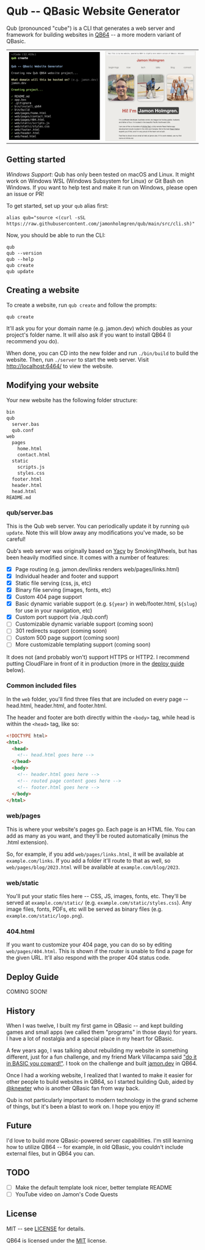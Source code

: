 # Qub -- QBasic Website Generator

Qub (pronounced "cube") is a CLI that generates a web server and framework for building websites in [QB64](https://qb64.com/) -- a more modern variant of QBasic.

<table><tr><td>
  <img alt="Screenshot of Qub running" src="./.github/images/screenshot-cli.png" width="350" />
</td><td>
  <img alt="Screenshot of Qub-powered website" src="./.github/images/screenshot-website.png" width="350" />
</td></tr></table>

## Getting started

_Windows Support_: Qub has only been tested on macOS and Linux. It might work on Windows WSL (Windows Subsystem for Linux) or Git Bash on Windows. If you want to help test and make it run on Windows, please open an issue or PR!

To get started, set up your `qub` alias first:

```
alias qub="source <(curl -sSL https://raw.githubusercontent.com/jamonholmgren/qub/main/src/cli.sh)"
```

Now, you should be able to run the CLI:

```
qub
qub --version
qub --help
qub create
qub update
```

## Creating a website

To create a website, run `qub create` and follow the prompts:

```
qub create
```

It'll ask you for your domain name (e.g. jamon.dev) which doubles as your project's folder name. It will also ask if you want to install QB64 (I recommend you do).

When done, you can CD into the new folder and run `./bin/build` to build the website. Then, run `./server` to start the web server. Visit [http://localhost:6464/](http://localhost:6464/) to view the website.

## Modifying your website

Your new website has the following folder structure:

```
bin
qub
  server.bas
  qub.conf
web
  pages
    home.html
    contact.html
  static
    scripts.js
    styles.css
  footer.html
  header.html
  head.html
README.md
```

### qub/server.bas

This is the Qub web server. You can periodically update it by running `qub update`. Note this will blow away any modifications you've made, so be careful!

Qub's web server was originally based on [Yacy](https://github.com/smokingwheels/Yacy_front_end) by SmokingWheels, but has been heavily modified since. It comes with a number of features:

- [x] Page routing (e.g. jamon.dev/links renders web/pages/links.html)
- [x] Individual header and footer and <head> support
- [x] Static file serving (css, js, etc)
- [x] Binary file serving (images, fonts, etc)
- [x] Custom 404 page support
- [x] Basic dynamic variable support (e.g. `${year}` in web/footer.html, `${slug}` for use in your navigation, etc)
- [x] Custom port support (via ./qub.conf)
- [ ] Customizable dynamic variable support (coming soon)
- [ ] 301 redirects support (coming soon)
- [ ] Custom 500 page support (coming soon)
- [ ] More customizable templating support (coming soon)

It does not (and probably won't) support HTTPS or HTTP2. I recommend putting CloudFlare in front of it in production (more in the [deploy guide](#deploy-guide) below).

### Common included files

In the `web` folder, you'll find three files that are included on every page -- head.html, header.html, and footer.html.

The header and footer are both directly within the `<body>` tag, while head is within the `<head>` tag, like so:

```html
<!DOCTYPE html>
<html>
  <head>
    <!-- head.html goes here -->
  </head>
  <body>
    <!-- header.html goes here -->
    <!-- routed page content goes here -->
    <!-- footer.html goes here -->
  </body>
</html>
```

### web/pages

This is where your website's pages go. Each page is an HTML file. You can add as many as you want, and they'll be routed automatically (minus the .html extension).

So, for example, if you add `web/pages/links.html`, it will be available at `example.com/links`. If you add a folder it'll route to that as well, so `web/pages/blog/2023.html` will be available at `example.com/blog/2023`.

### web/static

You'll put your static files here -- CSS, JS, images, fonts, etc. They'll be served at `example.com/static/` (e.g. `example.com/static/styles.css`). Any image files, fonts, PDFs, etc will be served as binary files (e.g. `example.com/static/logo.png`).

### 404.html

If you want to customize your 404 page, you can do so by editing `web/pages/404.html`. This is shown if the router is unable to find a page for the given URL. It'll also respond with the proper 404 status code.

## Deploy Guide

COMING SOON!

## History

When I was twelve, I built my first game in QBasic -- and kept building games and small apps (we called them "programs" in those days) for years. I have a lot of nostalgia and a special place in my heart for QBasic.

A few years ago, I was talking about rebuilding my website in something different, just for a fun challenge, and my friend Mark Villacampa said ["do it in BASIC you coward!"](https://twitter.com/MarkVillacampa/status/1594426506754801664). I took on the challenge and built [jamon.dev](https://jamon.dev) in QB64.

Once I had a working website, I realized that I wanted to make it easier for other people to build websites in QB64, so I started building Qub, aided by [@knewter](https://github.com/knewter) who is another QBasic fan from way back.

Qub is not particularly important to modern technology in the grand scheme of things, but it's been a blast to work on. I hope you enjoy it!

## Future

I'd love to build more QBasic-powered server capabilities. I'm still learning how to utilize QB64 -- for example, in old QBasic, you couldn't include external files, but in QB64 you can.

## TODO

- [ ] Make the default template look nicer, better template README
- [ ] YouTube video on Jamon's Code Quests

## License

MIT -- see [LICENSE](LICENSE) for details.

QB64 is licensed under the [MIT](https://github.com/QB64Official/qb64/blob/master/licenses/COPYING.TXT) license.
